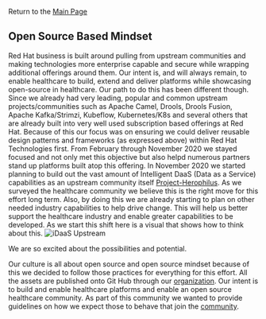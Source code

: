 Return to the <a href="https://project-herophilus.github.io/Project-Herophilus-Assets/" target="_blank">Main Page</a>

## Open Source Based Mindset

Red Hat business is built around pulling from upstream communities and making technologies more enterprise capable and 
secure while wrapping additional offerings around them. Our intent is, and will always remain, to enable healthcare 
to build, extend and deliver platforms while showcasing open-source in healthcare. Our path to do this has been 
different though. Since we already had very leading, popular and common upstream projects/communities such as 
Apache Camel, Drools, Drools Fusion, Apache Kafka/Strimzi, Kubeflow, Kubernetes/K8s and several others that 
are already built into very well used subscription based offerings at Red Hat. Because of this our focus was on 
ensuring we could deliver reusable design patterns and frameworks (as expressed above) within Red Hat Technologies 
first. From February through November 2020 we stayed focused and not only met this objective but also helpd numerous 
partners stand up platforms built atop this offering. In November 2020 we started planning to build out the vast amount 
of Intelligent DaaS (Data as a Service) capabilities as an upstream community itself
<a href="https://github.com/Project-Herophilus" target="_blank">Project-Herophilus</a>. As we surveyed the healthcare 
community we believe this is the right move for this effort long term. Also, by doing this we are already starting to 
plan on other needed industry capabilities to help drive change. This will help us better support the healthcare industry 
and enable greater capabilities to be developed. As we start this shift here is a visual that shows how to think about this.
![iDaaS Upstream](../../images/iDAASPlatform-Visuals-iDAASUpstream.png)

We are so excited about the possibilities and potential.

Our culture is all about open source and open source mindset because of this we decided to follow those 
practices for everything for this effort. All the assets are published onto Git Hub through our
<a href="https://github.com/RedHat-Healthcare/" target="_blank"> organization</a>. Our intent is to build and 
enable healthcare platforms and enable an open source healthcare community. As part of this community we 
wanted to provide guidelines on how we expect those to behave that join the [community](CodeOfConduct.html).
